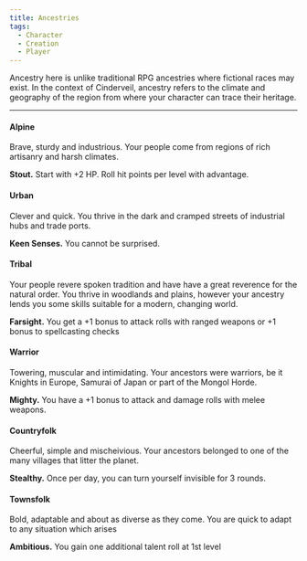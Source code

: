 ```yaml
---
title: Ancestries
tags:
  - Character
  - Creation
  - Player
---
```


Ancestry here is unlike traditional RPG ancestries where fictional races may exist. In the context of Cinderveil, ancestry refers to the climate and geography of the region from where your character can trace their heritage.

---
#### Alpine
Brave, sturdy and industrious. Your people come from regions of rich artisanry and harsh climates. 

**Stout.** Start with +2 HP. Roll hit points per level with advantage.

#### Urban
Clever and quick. You thrive in the dark and cramped streets of industrial hubs and trade ports. 

**Keen Senses.** You cannot be surprised.

#### Tribal
Your people revere spoken tradition and have have a great reverence for the natural order. You thrive in woodlands and plains, however your ancestry lends you some skills suitable for a modern, changing world.

**Farsight.** You get a +1 bonus to attack rolls with ranged weapons or +1 bonus to spellcasting checks

#### Warrior
Towering, muscular and intimidating. Your ancestors were warriors, be it Knights in Europe, Samurai of Japan or part of the Mongol Horde. 

**Mighty.** You have a +1 bonus to attack and damage rolls with melee weapons.

#### Countryfolk
Cheerful, simple and mischeivious. Your ancestors belonged to one of the many villages that litter the planet. 

**Stealthy.** Once per day, you can turn yourself invisible for 3 rounds.

#### Townsfolk
Bold, adaptable and about as diverse as they come. You are quick to adapt to any situation which arises

**Ambitious.** You gain one additional talent roll at 1st level